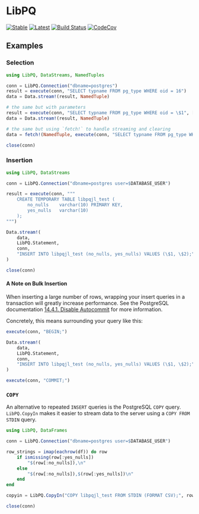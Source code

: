 # LibPQ

[![Stable](https://img.shields.io/badge/docs-stable-blue.svg)](https://invenia.github.io/LibPQ.jl/stable)
[![Latest](https://img.shields.io/badge/docs-latest-blue.svg)](https://invenia.github.io/LibPQ.jl/latest)
[![Build Status](https://travis-ci.org/invenia/LibPQ.jl.svg?branch=master)](https://travis-ci.org/invenia/LibPQ.jl)
[![CodeCov](https://codecov.io/gh/invenia/LibPQ.jl/branch/master/graph/badge.svg)](https://codecov.io/gh/invenia/LibPQ.jl)

## Examples

### Selection

```julia
using LibPQ, DataStreams, NamedTuples

conn = LibPQ.Connection("dbname=postgres")
result = execute(conn, "SELECT typname FROM pg_type WHERE oid = 16")
data = Data.stream!(result, NamedTuple)

# the same but with parameters
result = execute(conn, "SELECT typname FROM pg_type WHERE oid = \$1", ["16"])
data = Data.stream!(result, NamedTuple)

# the same but using `fetch!` to handle streaming and clearing
data = fetch!(NamedTuple, execute(conn, "SELECT typname FROM pg_type WHERE oid = \$1", ["16"]))

close(conn)
```

### Insertion

```julia
using LibPQ, DataStreams

conn = LibPQ.Connection("dbname=postgres user=$DATABASE_USER")

result = execute(conn, """
    CREATE TEMPORARY TABLE libpqjl_test (
        no_nulls    varchar(10) PRIMARY KEY,
        yes_nulls   varchar(10)
    );
""")

Data.stream!(
    data,
    LibPQ.Statement,
    conn,
    "INSERT INTO libpqjl_test (no_nulls, yes_nulls) VALUES (\$1, \$2);",
)

close(conn)
```

#### A Note on Bulk Insertion

When inserting a large number of rows, wrapping your insert queries in a transaction will greatly increase performance.
See the PostgreSQL documentation [14.4.1. Disable Autocommit](https://www.postgresql.org/docs/10/static/populate.html#DISABLE-AUTOCOMMIT) for more information.

Concretely, this means surrounding your query like this:

```julia
execute(conn, "BEGIN;")

Data.stream!(
    data,
    LibPQ.Statement,
    conn,
    "INSERT INTO libpqjl_test (no_nulls, yes_nulls) VALUES (\$1, \$2);",
)

execute(conn, "COMMIT;")
```

### `COPY`

An alternative to repeated `INSERT` queries is the PostgreSQL `COPY` query.
`LibPQ.CopyIn` makes it easier to stream data to the server using a `COPY FROM STDIN` query.

```julia
using LibPQ, DataFrames

conn = LibPQ.Connection("dbname=postgres user=$DATABASE_USER")

row_strings = imap(eachrow(df)) do row
    if ismissing(row[:yes_nulls])
        "$(row[:no_nulls]),\n"
    else
        "$(row[:no_nulls]),$(row[:yes_nulls])\n"
    end
end

copyin = LibPQ.CopyIn("COPY libpqjl_test FROM STDIN (FORMAT CSV);", row_strings)

close(conn)
```
